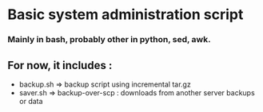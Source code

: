 # Basic system administration script

### Mainly in bash, probably other in python, sed, awk. 

## For now, it includes :

- backup.sh  => backup script using incremental tar.gz
- saver.sh  => backup-over-scp : downloads from another server backups or data
